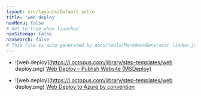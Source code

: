 ```yaml
---
layout: src/layouts/Default.astro
title: 'web deploy'
navMenu: false
# Set to true when launched
navSitemap: false
navSearch: false
# This file is auto-generated by docs/tools/MarkdownGenerator (index.js)
---
```


<ul>

<li>

![web deploy](https://i.octopus.com/library/step-templates/web deploy.png) [Web Deploy - Publish Website (MSDeploy)](/integrations/web-deploy/web-deploy-publish-website-msdeploy)

</li>
        
<li>

![web deploy](https://i.octopus.com/library/step-templates/web deploy.png) [Web Deploy to Azure by convention](/integrations/web-deploy/web-deploy-to-azure-by-convention)

</li>
        
</ul>
